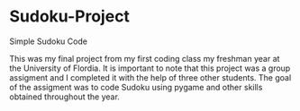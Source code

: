 # Sudoku-Project
Simple Sudoku Code

This was my final project from my first coding class my freshman year at the University of Flordia. It is important to note that this project was a group assigment and I completed it with the help of three other students.
The goal of the assigment was to code Sudoku using pygame and other skills obtained throughout the year.
